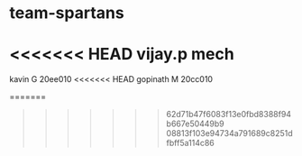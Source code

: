 # team-spartans
<<<<<<< HEAD
vijay.p
mech
=======
kavin G
20ee010
<<<<<<< HEAD
gopinath M
20cc010

=======
>>>>>>> 62d71b47f6083f13e0fbd8388f94b667e50449b9
>>>>>>> 08813f103e94734a791689c8251dfbff5a114c86
